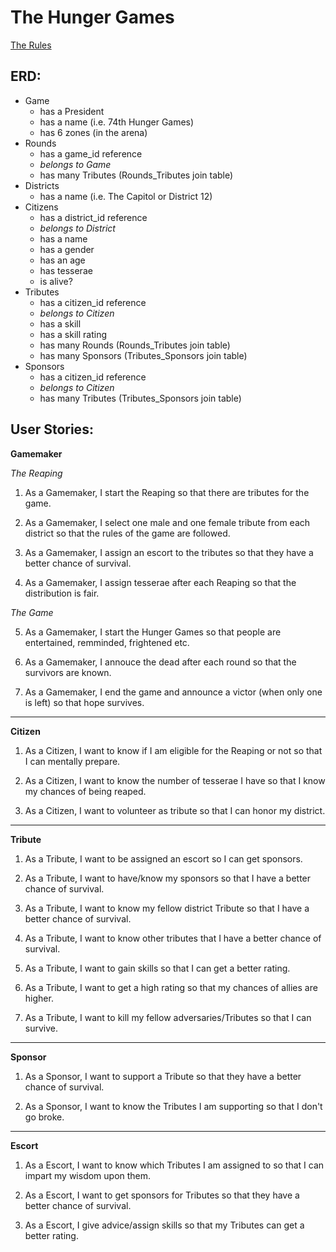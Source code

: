 The Hunger Games
================
[The Rules](girl_on_fire.md)


## ERD:
+ Game
  * has a President
  * has a name (i.e. 74th Hunger Games)
  * has 6 zones (in the arena)
+ Rounds
  * has a game_id reference
  * *belongs to Game*
  * has many Tributes (Rounds_Tributes join table)
+ Districts
  * has a name (i.e. The Capitol or District 12)
+ Citizens
  * has a district_id reference
  * *belongs to District*
  * has a name
  * has a gender
  * has an age
  * has tesserae
  * is alive?
+ Tributes
  * has a citizen_id reference
  * *belongs to Citizen*
  * has a skill
  * has a skill rating
  * has many Rounds (Rounds_Tributes join table)
  * has many Sponsors (Tributes_Sponsors join table)
+ Sponsors
  * has a citizen_id reference
  * *belongs to Citizen*
  * has many Tributes (Tributes_Sponsors join table)



## User Stories:
**Gamemaker**

*The Reaping*

1. As a Gamemaker, I start the Reaping so that there are tributes for the game.

2. As a Gamemaker, I select one male and one female tribute from each district so that the rules of the game are followed.

3. As a Gamemaker, I assign an escort to the tributes so that they have a better chance of survival.

4. As a Gamemaker, I assign tesserae after each Reaping so that the distribution is fair.

*The Game*

5. As a Gamemaker, I start the Hunger Games so that people are entertained, remminded, frightened etc.

6. As a Gamemaker, I annouce the dead after each round so that the survivors are known.

7. As a Gamemaker, I end the game and announce a victor (when only one is left) so that hope survives.


---
**Citizen**

1. As a Citizen, I want to know if I am eligible for the Reaping or not so that I can mentally prepare.

2. As a Citizen, I want to know the number of tesserae I have so that I know my chances of being reaped.

3. As a Citizen, I want to volunteer as tribute so that I can honor my district.


---
**Tribute**

1. As a Tribute, I want to be assigned an escort so I can get sponsors.

2. As a Tribute, I want to have/know my sponsors so that I have a better chance of survival.

3. As a Tribute, I want to know my fellow district Tribute so that I have a better chance of survival.

4. As a Tribute, I want to know other tributes that I have a better chance of survival.

5. As a Tribute, I want to gain skills so that I can get a better rating.

6. As a Tribute, I want to get a high rating so that my chances of allies are higher.

7. As a Tribute, I want to kill my fellow adversaries/Tributes so that I can survive.


---
**Sponsor**

1. As a Sponsor, I want to support a Tribute so that they have a better chance of survival.

2. As a Sponsor, I want to know the Tributes I am supporting so that I don't go broke.


---
**Escort**

1. As a Escort, I want to know which Tributes I am assigned to so that I can impart my wisdom upon them.

2. As a Escort, I want to get sponsors for Tributes so that they have a better chance of survival.

3. As a Escort, I give advice/assign skills so that my Tributes can get a better rating.

